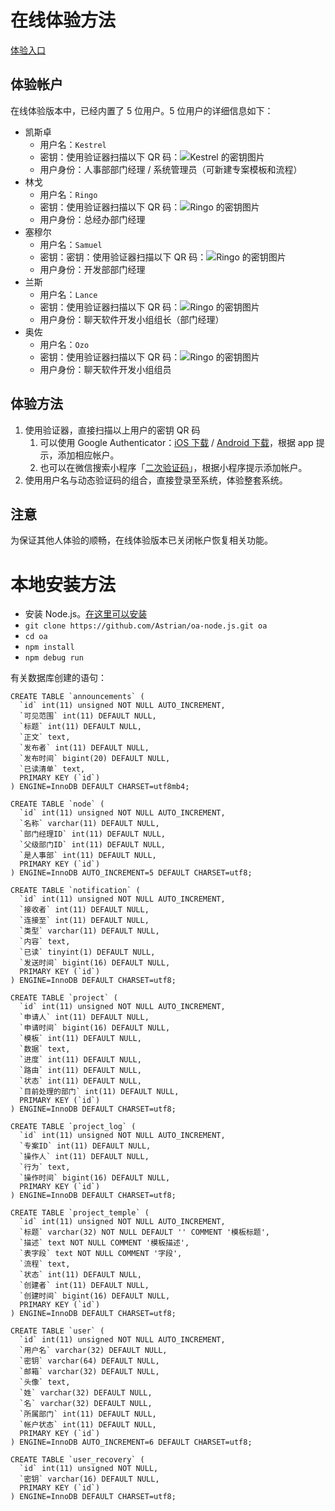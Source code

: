 # 在线体验方法

[体验入口](https://oa-exp.astrianzheng.cn) 

## 体验帐户
在线体验版本中，已经内置了 5 位用户。5 位用户的详细信息如下：

- 凯斯卓
	- 用户名：`Kestrel`
	- 密钥：使用验证器扫描以下 QR 码：![Kestrel 的密钥图片]( https://cdn.astrianzheng.cn/special/oanodejs/kestrel-qr.png)
	- 用户身份：人事部部门经理 / 系统管理员（可新建专案模板和流程）
- 林戈
	- 用户名：`Ringo`
	- 密钥：使用验证器扫描以下 QR 码：![Ringo 的密钥图片]( https://cdn.astrianzheng.cn/special/oanodejs/ringo-qr.png)
	- 用户身份：总经办部门经理
- 塞穆尔
	- 用户名：`Samuel`
	- 密钥：密钥：使用验证器扫描以下 QR 码：![Ringo 的密钥图片]( https://cdn.astrianzheng.cn/special/oanodejs/samuel-qr.png)
	- 用户身份：开发部部门经理
- 兰斯
	- 用户名：`Lance`
	- 密钥：使用验证器扫描以下 QR 码：![Ringo 的密钥图片]( https://cdn.astrianzheng.cn/special/oanodejs/lance-qr.png)
	- 用户身份：聊天软件开发小组组长（部门经理）
- 奥佐
	- 用户名：`Ozo`
	- 密钥：使用验证器扫描以下 QR 码：![Ringo 的密钥图片]( https://cdn.astrianzheng.cn/special/oanodejs/ozo-qr.png)
	- 用户身份：聊天软件开发小组组员

## 体验方法

1. 使用验证器，直接扫描以上用户的密钥 QR 码
	1. 可以使用 Google Authenticator：[iOS 下载](https://itunes.apple.com/us/app/google-authenticator/id388497605?mt=8) / [Android 下载](https://play.google.com/store/apps/details?id=com.google.android.apps.authenticator2)，根据 app 提示，添加相应帐户。
	2. 也可以在微信搜索小程序「[二次验证码](https://minapp.com/miniapp/2347/)」，根据小程序提示添加帐户。
3. 使用用户名与动态验证码的组合，直接登录至系统，体验整套系统。

##  注意
为保证其他人体验的顺畅，在线体验版本已关闭帐户恢复相关功能。

# 本地安装方法

- 安装 Node.js。[在这里可以安装](https://nodejs.org)
- `git clone https://github.com/Astrian/oa-node.js.git oa`
- `cd oa`
- `npm install`
- `npm debug run`

有关数据库创建的语句：

```
CREATE TABLE `announcements` (
  `id` int(11) unsigned NOT NULL AUTO_INCREMENT,
  `可见范围` int(11) DEFAULT NULL,
  `标题` int(11) DEFAULT NULL,
  `正文` text,
  `发布者` int(11) DEFAULT NULL,
  `发布时间` bigint(20) DEFAULT NULL,
  `已读清单` text,
  PRIMARY KEY (`id`)
) ENGINE=InnoDB DEFAULT CHARSET=utf8mb4;
```

```
CREATE TABLE `node` (
  `id` int(11) unsigned NOT NULL AUTO_INCREMENT,
  `名称` varchar(11) DEFAULT NULL,
  `部门经理ID` int(11) DEFAULT NULL,
  `父级部门ID` int(11) DEFAULT NULL,
  `是人事部` int(11) DEFAULT NULL,
  PRIMARY KEY (`id`)
) ENGINE=InnoDB AUTO_INCREMENT=5 DEFAULT CHARSET=utf8;
```

```
CREATE TABLE `notification` (
  `id` int(11) unsigned NOT NULL AUTO_INCREMENT,
  `接收者` int(11) DEFAULT NULL,
  `连接至` int(11) DEFAULT NULL,
  `类型` varchar(11) DEFAULT NULL,
  `内容` text,
  `已读` tinyint(1) DEFAULT NULL,
  `发送时间` bigint(16) DEFAULT NULL,
  PRIMARY KEY (`id`)
) ENGINE=InnoDB DEFAULT CHARSET=utf8;
```

```
CREATE TABLE `project` (
  `id` int(11) unsigned NOT NULL AUTO_INCREMENT,
  `申请人` int(11) DEFAULT NULL,
  `申请时间` bigint(16) DEFAULT NULL,
  `模板` int(11) DEFAULT NULL,
  `数据` text,
  `进度` int(11) DEFAULT NULL,
  `路由` int(11) DEFAULT NULL,
  `状态` int(11) DEFAULT NULL,
  `目前处理的部门` int(11) DEFAULT NULL,
  PRIMARY KEY (`id`)
) ENGINE=InnoDB DEFAULT CHARSET=utf8;
```

```
CREATE TABLE `project_log` (
  `id` int(11) unsigned NOT NULL AUTO_INCREMENT,
  `专案ID` int(11) DEFAULT NULL,
  `操作人` int(11) DEFAULT NULL,
  `行为` text,
  `操作时间` bigint(16) DEFAULT NULL,
  PRIMARY KEY (`id`)
) ENGINE=InnoDB DEFAULT CHARSET=utf8;
```

```
CREATE TABLE `project_temple` (
  `id` int(11) unsigned NOT NULL AUTO_INCREMENT,
  `标题` varchar(32) NOT NULL DEFAULT '' COMMENT '模板标题',
  `描述` text NOT NULL COMMENT '模板描述',
  `表字段` text NOT NULL COMMENT '字段',
  `流程` text,
  `状态` int(11) DEFAULT NULL,
  `创建者` int(11) DEFAULT NULL,
  `创建时间` bigint(16) DEFAULT NULL,
  PRIMARY KEY (`id`)
) ENGINE=InnoDB DEFAULT CHARSET=utf8;
```

```
CREATE TABLE `user` (
  `id` int(11) unsigned NOT NULL AUTO_INCREMENT,
  `用户名` varchar(32) DEFAULT NULL,
  `密钥` varchar(64) DEFAULT NULL,
  `邮箱` varchar(32) DEFAULT NULL,
  `头像` text,
  `姓` varchar(32) DEFAULT NULL,
  `名` varchar(32) DEFAULT NULL,
  `所属部门` int(11) DEFAULT NULL,
  `帐户状态` int(11) DEFAULT NULL,
  PRIMARY KEY (`id`)
) ENGINE=InnoDB AUTO_INCREMENT=6 DEFAULT CHARSET=utf8;
```

```
CREATE TABLE `user_recovery` (
  `id` int(11) unsigned NOT NULL,
  `密钥` varchar(16) DEFAULT NULL,
  PRIMARY KEY (`id`)
) ENGINE=InnoDB DEFAULT CHARSET=utf8;
```
